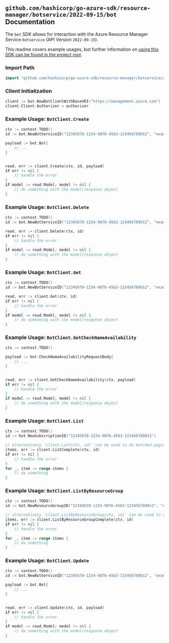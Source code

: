 
## `github.com/hashicorp/go-azure-sdk/resource-manager/botservice/2022-09-15/bot` Documentation

The `bot` SDK allows for interaction with the Azure Resource Manager Service `botservice` (API Version `2022-09-15`).

This readme covers example usages, but further information on [using this SDK can be found in the project root](https://github.com/hashicorp/go-azure-sdk/tree/main/docs).

### Import Path

```go
import "github.com/hashicorp/go-azure-sdk/resource-manager/botservice/2022-09-15/bot"
```


### Client Initialization

```go
client := bot.NewBotClientWithBaseURI("https://management.azure.com")
client.Client.Authorizer = authorizer
```


### Example Usage: `BotClient.Create`

```go
ctx := context.TODO()
id := bot.NewBotServiceID("12345678-1234-9876-4563-123456789012", "example-resource-group", "botServiceValue")

payload := bot.Bot{
	// ...
}


read, err := client.Create(ctx, id, payload)
if err != nil {
	// handle the error
}
if model := read.Model; model != nil {
	// do something with the model/response object
}
```


### Example Usage: `BotClient.Delete`

```go
ctx := context.TODO()
id := bot.NewBotServiceID("12345678-1234-9876-4563-123456789012", "example-resource-group", "botServiceValue")

read, err := client.Delete(ctx, id)
if err != nil {
	// handle the error
}
if model := read.Model; model != nil {
	// do something with the model/response object
}
```


### Example Usage: `BotClient.Get`

```go
ctx := context.TODO()
id := bot.NewBotServiceID("12345678-1234-9876-4563-123456789012", "example-resource-group", "botServiceValue")

read, err := client.Get(ctx, id)
if err != nil {
	// handle the error
}
if model := read.Model; model != nil {
	// do something with the model/response object
}
```


### Example Usage: `BotClient.GetCheckNameAvailability`

```go
ctx := context.TODO()

payload := bot.CheckNameAvailabilityRequestBody{
	// ...
}


read, err := client.GetCheckNameAvailability(ctx, payload)
if err != nil {
	// handle the error
}
if model := read.Model; model != nil {
	// do something with the model/response object
}
```


### Example Usage: `BotClient.List`

```go
ctx := context.TODO()
id := bot.NewSubscriptionID("12345678-1234-9876-4563-123456789012")

// alternatively `client.List(ctx, id)` can be used to do batched pagination
items, err := client.ListComplete(ctx, id)
if err != nil {
	// handle the error
}
for _, item := range items {
	// do something
}
```


### Example Usage: `BotClient.ListByResourceGroup`

```go
ctx := context.TODO()
id := bot.NewResourceGroupID("12345678-1234-9876-4563-123456789012", "example-resource-group")

// alternatively `client.ListByResourceGroup(ctx, id)` can be used to do batched pagination
items, err := client.ListByResourceGroupComplete(ctx, id)
if err != nil {
	// handle the error
}
for _, item := range items {
	// do something
}
```


### Example Usage: `BotClient.Update`

```go
ctx := context.TODO()
id := bot.NewBotServiceID("12345678-1234-9876-4563-123456789012", "example-resource-group", "botServiceValue")

payload := bot.Bot{
	// ...
}


read, err := client.Update(ctx, id, payload)
if err != nil {
	// handle the error
}
if model := read.Model; model != nil {
	// do something with the model/response object
}
```
